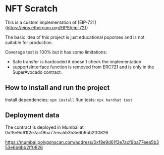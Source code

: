 # NFT Scratch

This is a custom implementation of [EIP-721] (https://eips.ethereum.org/EIPS/eip-721)

The basic idea of this project is just educational puporses and is not suitable for production.

Coverage test is 100% but it has somo limitations:
- Safe transfer is hardcoded it doesn't check the implementation
- supportsInterface function is removed from ERC721 and is only in the SuperAvocado contract. 

## How to install and run the project
Install dependencies: `npm install`
Run tests: `npx hardhat test`



## Deployment data
The contract is deployed in Mumbai at 0xf8e9d61f2e7acf9ba77eea5b353e6b6bb2ff0826

https://mumbai.polygonscan.com/address/0xf8e9d61f2e7acf9ba77eea5b353e6b6bb2ff0826
